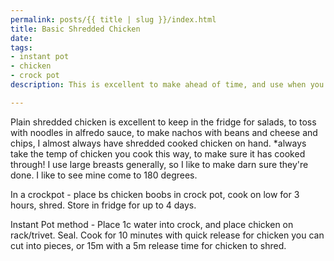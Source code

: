 ```yaml
---
permalink: posts/{{ title | slug }}/index.html
title: Basic Shredded Chicken
date: 
tags:
- instant pot
- chicken
- crock pot
description: This is excellent to make ahead of time, and use when you are in a rush!

---
```

Plain shredded chicken is excellent to keep in the fridge for salads, to toss with noodles in alfredo sauce, to make nachos with beans and cheese and chips, I almost always have shredded cooked chicken on hand. *always take the temp of chicken you cook this way, to make sure it has cooked through! I use large breasts generally, so I like to make darn sure they're done. I like to see mine come to 180 degrees. 

In a crockpot - place bs chicken boobs in crock pot, cook on low for 3 hours, shred. Store in fridge for up to 4 days.

Instant Pot method - Place 1c water into crock, and place chicken on rack/trivet. Seal. Cook for 10 minutes with quick release for chicken you can cut into pieces, or 15m with a 5m release time for chicken to shred. 
